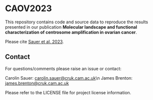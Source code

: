 # CAOV2023

This repository contains code and source data to reproduce the results presented in our publication **Molecular landscape and functional characterization of centrosome amplification in ovarian cancer**.

Please cite [Sauer et al. 2023](https://www.biorxiv.org/content/10.1101/2022.09.13.507750v2).


## Contact
For questions/comments please raise an issue or contact: 

Carolin Sauer: carolin.sauer@cruk.cam.ac.uk\n
James Brenton: james.brenton@cruk.cam.ac.uk


Please refer to the LICENSE file for project license information.  

